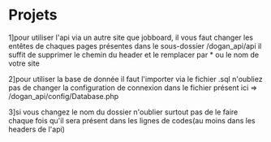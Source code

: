 # Projets

1]pour utiliser l'api via un autre site que jobboard, il vous faut changer les entêtes de chaques pages présentes dans le sous-dossier /dogan_api/api
il suffit de supprimer le chemin du header et le remplacer par * ou le nom de votre site

2]pour utiliser la base de donnée il faut l'importer via le fichier .sql
n'oubliez pas de changer la configuration de connexion dans le fichier présent ici => /dogan_api/config/Database.php

3]si vous changez le nom du dossier n'oublier surtout pas de le faire chaque fois qu'il sera présent dans les lignes de codes(au moins dans les headers de l'api)
